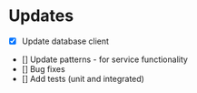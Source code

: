 # Updates

- [x] Update database client  
- [] Update patterns - for service functionality 
- [] Bug fixes
- [] Add tests (unit and integrated)
